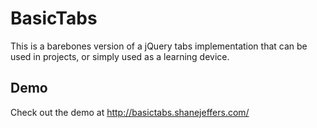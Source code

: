 BasicTabs
=========

This is a barebones version of a jQuery tabs implementation that can be used in projects, or simply used as a learning device.

Demo
----

Check out the demo at http://basictabs.shanejeffers.com/